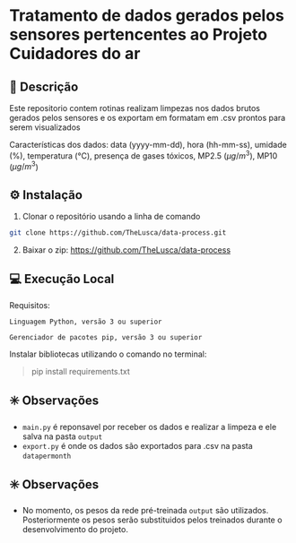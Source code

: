 
# Tratamento de dados gerados pelos sensores pertencentes ao Projeto Cuidadores do ar

## 📕 Descrição

Este repositorio contem rotinas realizam limpezas nos dados brutos gerados pelos sensores e os exportam em formatam em .csv prontos para serem visualizados

Características dos dados: data (yyyy-mm-dd), hora (hh-mm-ss), umidade (%), temperatura (°C), presença de gases tóxicos, MP2.5 ($\mu g/m^3$), MP10 ($\mu g/m^3$)


## ⚙️ Instalação

1. Clonar o repositório usando a linha de comando

```bash
git clone https://github.com/TheLusca/data-process.git
```

2. Baixar o zip:
https://github.com/TheLusca/data-process

## 💻 Execução Local

Requisitos:

    Linguagem Python, versão 3 ou superior

    Gerenciador de pacotes pip, versão 3 ou superior 

Instalar bibliotecas utilizando o comando no terminal:
> pip install requirements.txt


## ✳️ Observações

- `main.py` é reponsavel por receber os dados e realizar a limpeza e ele salva na pasta `output`
- `export.py` é onde os dados são exportados para .csv na pasta `datapermonth`


## ✳️ Observações

- No momento, os pesos da rede pré-treinada `output` são utilizados. Posteriormente os pesos serão substituidos pelos treinados durante o desenvolvimento do projeto.
